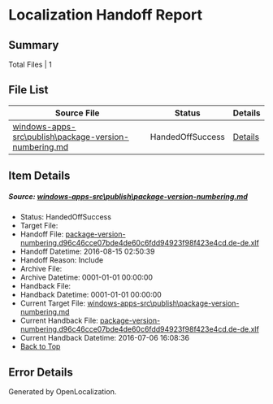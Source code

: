 # <a name='report-top'></a> Localization Handoff Report

## Summary
 Total Files | 1

## File List
 Source File | Status | Details 
 ----------- | ------ | ------- 
 [windows-apps-src\publish\package-version-numbering.md](https://github.com/Microsoft/windows-apps/blob/4d2e9888917a7037d3eb51a9306935f20e23358f/windows-apps-src/publish/package-version-numbering.md) | HandedOffSuccess | [Details](#cc31e2f8b39cc014334c9ae97b2b932b02f010355027)

## Item Details
##### <a name='cc31e2f8b39cc014334c9ae97b2b932b02f010355027'></a> Source: [windows-apps-src\publish\package-version-numbering.md](https://github.com/Microsoft/windows-apps/blob/4d2e9888917a7037d3eb51a9306935f20e23358f/windows-apps-src/publish/package-version-numbering.md)
* Status: HandedOffSuccess
* Target File: 
* Handoff File: [package-version-numbering.d96c46cce07bde4de60c6fdd94923f98f423e4cd.de-de.xlf](https://github.com/Microsoft/WDG.handoff/blob/3709d9449af92a32388a3f33f373d352be9a4c91/ol-handoff/Microsoft/windows-apps.de-de/master/package-version-numbering.d96c46cce07bde4de60c6fdd94923f98f423e4cd.de-de.xlf)
* Handoff Datetime: 2016-08-15 02:50:39
* Handoff Reason: Include
* Archive File: 
* Archive Datetime: 0001-01-01 00:00:00
* Handback File: 
* Handback Datetime: 0001-01-01 00:00:00
* Current Target File: [windows-apps-src\publish\package-version-numbering.md](https://github.com/Microsoft/windows-apps.de-de/blob/7a3dc4d5efb7b5518f9623c0a3ebf46436d26e72/windows-apps-src/publish/package-version-numbering.md)
* Current Handback File: [package-version-numbering.d96c46cce07bde4de60c6fdd94923f98f423e4cd.de-de.xlf](https://github.com/Microsoft/WDG.handback/blob/b6880abfd65d38457dda3929c963d918f070774a/ol-handback/Microsoft/windows-apps.de-de/master/package-version-numbering.d96c46cce07bde4de60c6fdd94923f98f423e4cd.de-de.xlf)
* Current Handback Datetime: 2016-07-06 16:08:36
* [Back to Top](#report-top)


## Error Details

Generated by OpenLocalization.

